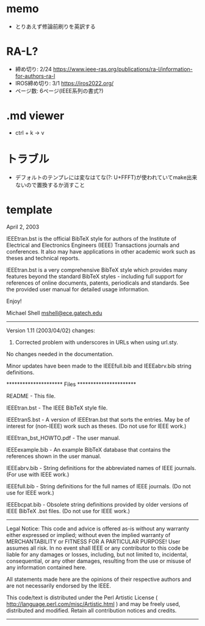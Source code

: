 # memo
- とりあえず修論前刷りを英訳する

# RA-L?
- 締め切り: 2/24 https://www.ieee-ras.org/publications/ra-l/information-for-authors-ra-l
- IROS締め切り: 3/1 https://iros2022.org/
- ページ数: 6ページ(IEEE系列の書式?)

# .md viewer
- ctrl + k -> v

# トラブル
- デフォルトのテンプレには変なはてな(?: U+FFFT)が使われていてmake出来ないので置換するか消すこと

# template

April 2, 2003

IEEEtran.bst is the official BibTeX style for authors of the Institute of
Electrical and Electronics Engineers (IEEE) Transactions journals and
conferences. It also may have applications in other academic work such as
theses and technical reports.

IEEEtran.bst is a very comprehensive BibTeX style which provides many
features beyond the standard BibTeX styles - including full support
for references of online documents, patents, periodicals and standards.
See the provided user manual for detailed usage information.


 Enjoy!

Michael Shell
mshell@ece.gatech.edu

*******
Version 1.11 (2003/04/02) changes:

 1) Corrected problem with underscores in URLs when using url.sty.

No changes needed in the documentation.

Minor updates have been made to the IEEEfull.bib and IEEEabrv.bib 
string definitions. 



********************* Files **********************

README                 - This file.

IEEEtran.bst           - The IEEE BibTeX style file.

IEEEtranS.bst          - A version of IEEEtran.bst that sorts the
                         entries. May be of interest for (non-IEEE) work
                         such as theses. (Do not use for IEEE work.)

IEEEtran_bst_HOWTO.pdf - The user manual.

IEEEexample.bib        - An example BibTeX database that contains the
                         references shown in the user manual.

IEEEabrv.bib           - String definitions for the abbreviated names of
                         IEEE journals. (For use with IEEE work.)
                         
IEEEfull.bib           - String definitions for the full names of
                         IEEE journals. (Do not use for IEEE work.)

IEEEbcpat.bib          - Obsolete string definitions provided by older
                         versions of IEEE BibTeX .bst files. (Do not
                         use for IEEE work.)




**********************************************************************
 Legal Notice:
 This code and advice is offered as-is without any warranty either
 expressed or implied; without even the implied warranty of
 MERCHANTABILITY or FITNESS FOR A PARTICULAR PURPOSE!
 User assumes all risk.
 In no event shall IEEE or any contributor to this code
 be liable for any damages or losses, including, but not limited to,
 incidental, consequential, or any other damages, resulting from the
 use or misuse of any information contained here.
 
 All statements made here are the opinions of their respective
 authors and are not necessarily endorsed by the IEEE.

 This code/text is distributed under the Perl Artistic License 
 ( http://language.perl.com/misc/Artistic.html ) 
 and may be freely used, distributed and modified.
 Retain all contribution notices and credits.
**********************************************************************
